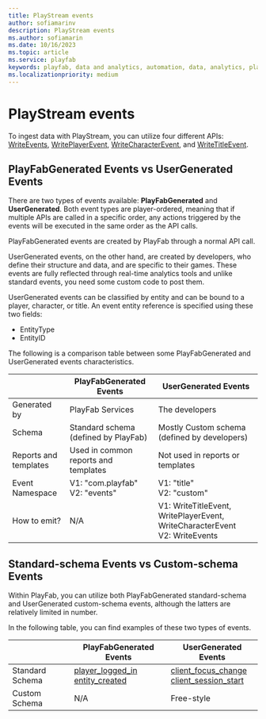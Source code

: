 ```yaml
---
title: PlayStream events
author: sofiamarinv
description: PlayStream events
ms.author: sofiamarin
ms.date: 10/16/2023
ms.topic: article
ms.service: playfab
keywords: playfab, data and analytics, automation, data, analytics, playstream, events
ms.localizationpriority: medium
---
```


# PlayStream events

To ingest data with PlayStream, you can utilize four different APIs: [WriteEvents](/rest/api/playfab/events/play-stream-events/write-events), [WritePlayerEvent](/rest/api/playfab/server/analytics/write-player-event), [WriteCharacterEvent](/rest/api/playfab/server/analytics/write-character-event), and [WriteTitleEvent](/rest/api/playfab/server/analytics/write-title-event).

## PlayFabGenerated Events  vs UserGenerated Events

There are two types of events available: **PlayFabGenerated** and **UserGenerated**. Both event types are player-ordered, meaning that if multiple APIs are called in a specific order, any actions triggered by the events will be executed in the same order as the API calls.

PlayFabGenerated events are created by PlayFab through a normal API call.

UserGenerated events, on the other hand, are created by developers, who define their structure and data, and are specific to their games. These events are fully reflected through real-time analytics tools and unlike standard events, you need some custom code to post them.

UserGenerated events can be classified by entity and can be bound to a player, character, or title. An event entity reference is specified using these two fields:

- EntityType
- EntityID

The following is a comparison table between some PlayFabGenerated and UserGenerated events characteristics. 

|             | PlayFabGenerated Events | UserGenerated Events      |
| ----------- | ----------- | ----------- |
| Generated by | PlayFab Services | The developers |
|Schema | Standard schema (defined by PlayFab) | Mostly Custom schema (defined by developers) |
| Reports and templates | Used in common reports and templates | Not used in reports or templates |
| Event Namespace |  V1: "com.playfab" <br> V2: "events" | V1: "title" <br> V2: "custom"|
| How to emit? | N/A | V1: WriteTitleEvent, WritePlayerEvent, WriteCharacterEvent <br> V2: WriteEvents|

## Standard-schema Events  vs Custom-schema Events

Within PlayFab, you can utilize both PlayFabGenerated standard-schema and UserGenerated custom-schema events, although the latters are relatively limited in number. 

In the following table, you can find examples of these two types of events.

|             | PlayFabGenerated Events | UserGenerated Events      |
| ----------- | ----------- | ----------- |
| Standard Schema | [player_logged_in](../../api-references/events/player-logged-in.md) <br> [entity_created](../../api-references/events/entity-created.md) | [client_focus_change](../../api-references/events/client-focus-change.md) <br> [client_session_start](../../api-references/events/client-session-start.md) |
| Custom Schema | N/A | Free-style |
